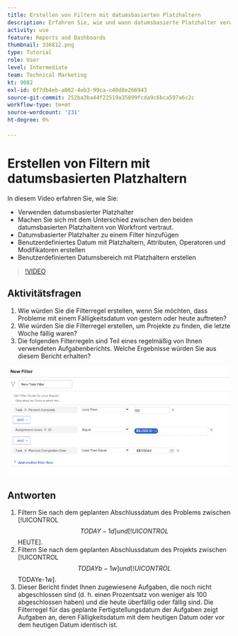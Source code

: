 ```yaml
---
title: Erstellen von Filtern mit datumsbasierten Platzhaltern
description: Erfahren Sie, wie und wann datumsbasierte Platzhalter verwendet werden und wie Sie einen Filter basierend auf dem aktuellen Datum erstellen.
activity: use
feature: Reports and Dashboards
thumbnail: 336812.png
type: Tutorial
role: User
level: Intermediate
team: Technical Marketing
kt: 9082
exl-id: 0f7db4eb-a062-4eb3-99ca-c40d8e266943
source-git-commit: 252ba3ba44f22519a35899fcda9c6bca597a6c2c
workflow-type: tm+mt
source-wordcount: '231'
ht-degree: 0%

---
```


# Erstellen von Filtern mit datumsbasierten Platzhaltern

In diesem Video erfahren Sie, wie Sie:

* Verwenden datumsbasierter Platzhalter
* Machen Sie sich mit dem Unterschied zwischen den beiden datumsbasierten Platzhaltern von Workfront vertraut.
* Datumsbasierter Platzhalter zu einem Filter hinzufügen
* Benutzerdefiniertes Datum mit Platzhaltern, Attributen, Operatoren und Modifikatoren erstellen
* Benutzerdefinierten Datumsbereich mit Platzhaltern erstellen

>[!VIDEO](https://video.tv.adobe.com/v/336812/?quality=12)

## Aktivitätsfragen

1. Wie würden Sie die Filterregel erstellen, wenn Sie möchten, dass Probleme mit einem Fälligkeitsdatum von gestern oder heute auftreten?
1. Wie würden Sie die Filterregel erstellen, um Projekte zu finden, die letzte Woche fällig waren?
1. Die folgenden Filterregeln sind Teil eines regelmäßig von Ihnen verwendeten Aufgabenberichts. Welche Ergebnisse würden Sie aus diesem Bericht erhalten?

![Ein Bild des Bildschirms zum Erstellen eines Aufgabenfilters mit einem datumsbasierten Platzhalter](assets/date-wildcard-answer-1.png)

## Antworten

1. Filtern Sie nach dem geplanten Abschlussdatum des Problems zwischen [!UICONTROL $$TODAY-1d] und [!UICONTROL $$HEUTE].
1. Filtern Sie nach dem geplanten Abschlussdatum des Projekts zwischen [!UICONTROL $$TODAYb-1w] und [!UICONTROL $$TODAYe-1w].
1. Dieser Bericht findet Ihnen zugewiesene Aufgaben, die noch nicht abgeschlossen sind (d. h. einen Prozentsatz von weniger als 100 abgeschlossen haben) und die heute überfällig oder fällig sind. Die Filterregel für das geplante Fertigstellungsdatum der Aufgaben zeigt Aufgaben an, deren Fälligkeitsdatum mit dem heutigen Datum oder vor dem heutigen Datum identisch ist.
